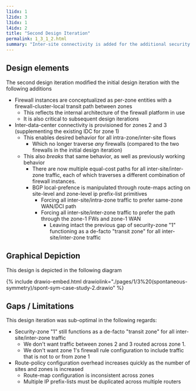 ```yaml
---
l1idx: 1
l2idx: 3
l3idx: 1
l4idx: 2
title: "Second Design Iteration"
permalink: 1_3_1_2.html
summary: "Inter-site connectivity is added for the additional security zones.  Routing must be explicitly manipulated to maintain the de-facto transit-zone for all any inter-site+inter-zone traffic. "
---
```


## Design elements

The second design iteration modified the initial design iteration with the following additions
  - Firewall instances are conceptualized as per-zone entities with a firewall-cluster-local transit path between zones
    - This reflects the internal architecture of the firewall platform in use
    - It is also critical to subsequent design iterations
  - Inter-data-center connectivity is provisioned for zones 2 and 3 (supplementing the existing IDC for zone 1)
    - This enables desired behavior for all intra-zone/inter-site flows
      - Which no longer traverse *any* firewalls (compared to the two firewalls in the initial design iteration)
    - This also *breaks* that same behavior, as well as previously working behavior
      - There are now multiple equal-cost paths for all inter-site/inter-zone traffic, each of which traverses a different combination of firewall instances.
      - BGP local-prefence is manipulated through route-maps acting on site-level and zone-level ip prefix-list primitives
        - Forcing all inter-site/intra-zone traffic to prefer same-zone WAN/DCI path
        - Forcing all inter-site/inter-zone traffic to prefer the path through the zone-1 FWs and zone-1 WAN
          - Leaving intact the previous gap of security-zone "1" functioning as a de-facto "transit zone" for all inter-site/inter-zone traffic


## Graphical Depiction
This design is depicted in the following diagram

{% include drawio-embed.html drawiolink="./pages/1/3%20(spontaneous-symmetry)/spont-sym-case-study-2.drawio" %}



## Gaps / Limitations

This design iteration was sub-optimal in the following regards:

  - Security-zone "1" still functions as a de-facto "transit zone" for all inter-site/inter-zone traffic
    - We don't want traffic between zones 2 and 3 routed across zone 1.
    - We don't want zone 1's firewall rule configuration to include traffic that is not to or from zone 1
  - Route-policy configuration overhead increases quickly as the number of sites and zones is increased
    - Route-map configuration is inconsistent across zones
    - Multiple IP prefix-lists must be duplicated across multiple routers

